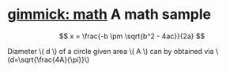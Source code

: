 [gimmick: math]()
A math sample
============

$$ x = \frac{-b \pm \sqrt{b^2 - 4ac}}{2a} $$

Diameter \\( d \\) of a circle given area \\( A \\) can by obtained via \\(d=\sqrt{\frac{4A}{\pi}}\\)